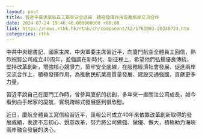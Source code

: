 ```yaml
---
layout: post
title: 習近平要求廈航員工築牢安全底線　積極發揮作用促進兩岸交流合作
date: 2024-07-24 19:46:40.000000000 +08:00
link: https://news.rthk.hk/rthk/ch/component/k2/1763003-20240724.htm
categories: rthk
---
```


中共中央總書記、國家主席、中央軍委主席習近平，向廈門航空全體員工回信，熱烈祝賀公司成立40周年，並強調在新時代、新征程上，希望他們弘揚優良傳統，堅持改革創新，增強核心競爭力，築牢安全底線，在服務經濟社會發展、促進兩岸交流合作上，積極發揮作用，為推動民航業高質量發展、建設交通強國，貢獻更多力量。

習近平說自己在廈門工作時，曾參與廈航的初創，多年來一直關注公司成長，如今看到白手起家的廈航，實現跨越式發展感到很欣慰。

近日，廈航全體員工寫信給習近平，匯報公司成立40年來依靠改革創新取得的發展成績，表達不忘初心、銳意改革，努力將公司做強、做優、做大，積極助力海峽兩岸融合發展的決心。
